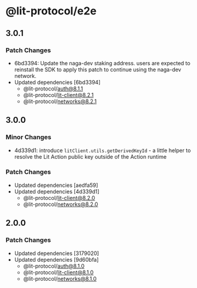 # @lit-protocol/e2e

## 3.0.1

### Patch Changes

- 6bd3394: Update the naga-dev staking address. users are expected to reinstall the SDK to apply this patch to continue using the naga-dev network.
- Updated dependencies [6bd3394]
  - @lit-protocol/auth@8.1.1
  - @lit-protocol/lit-client@8.2.1
  - @lit-protocol/networks@8.2.1

## 3.0.0

### Minor Changes

- 4d339d1: introduce `litClient.utils.getDerivedKeyId` - a little helper to resolve the Lit Action public key outside of the Action runtime

### Patch Changes

- Updated dependencies [aedfa59]
- Updated dependencies [4d339d1]
  - @lit-protocol/lit-client@8.2.0
  - @lit-protocol/networks@8.2.0

## 2.0.0

### Patch Changes

- Updated dependencies [3179020]
- Updated dependencies [9d60bfa]
  - @lit-protocol/auth@8.1.0
  - @lit-protocol/lit-client@8.1.0
  - @lit-protocol/networks@8.1.0
